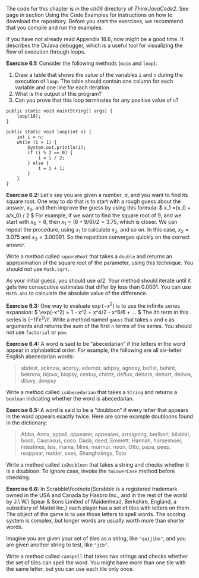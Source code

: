 The code for this chapter is in the *ch06* directory of *ThinkJavaCode2*. See page in section Using the Code Examples for instructions on how to download the repository. Before you start the exercises, we recommend that you compile and run the examples.

If you have not already read Appendix 18.6, now might be a good time. It describes the DrJava debugger, which is a useful tool for visualizing the flow of execution through loops.


**Exercise 6.1:**
Consider the following methods (`main` and `loop`):



1. Draw a table that shows the value of the variables `i` and `n` during the execution of `loop`. The table should contain one column for each variable and one line for each iteration.
1. What is the output of this program?
1. Can you prove that this loop terminates for any positive value of `n`?



```code
public static void main(String[] args) {
    loop(10);
}

public static void loop(int n) {
    int i = n;
    while (i > 1) {
        System.out.println(i);
        if (i % 2 == 0) {
            i = i / 2;
        } else {
            i = i + 1;
        }
    }
}
```


**Exercise 6.2:**
Let's say you are given a number, $a$, and you want to find its square root. One way to do that is to start with a rough guess about the answer, $x_0$, and then improve the guess by using this formula: $ x_1 =(x_0 + a/x_0) / 2 $ For example, if we want to find the square root of 9, and we start with $x_0 = 6$, then $x_1 = (6 + 9/6) / 2 = 3.75$, which is closer. We can repeat the procedure, using $x_1$ to calculate $x_2$, and so on. In this case, $x_2 = 3.075$ and $x_3 = 3.00091$. So the repetition converges quickly on the correct answer.

Write a method called `squareRoot` that takes a `double` and returns an approximation of the square root of the parameter, using this technique. You should not use `Math.sqrt`.

As your initial guess, you should use $a/2$. Your method should iterate until it gets two consecutive estimates that differ by less than 0.0001. You can use `Math.abs` to calculate the absolute value of the difference.


**Exercise 6.3:**
One way to evaluate $\exp(-x^2)$ is to use the infinite series expansion: $ \exp(-x^2) = 1 - x^2 + x^4/2 - x^6/6 + ... $ The $i$th term in this series is $(-1)^i x^{2i} / i!$. Write a method named `gauss` that takes `x` and `n` as arguments and returns the sum of the first `n` terms of the series. You should not use `factorial` or `pow`.


**Exercise 6.4:**
A word is said to be “abecedarian” if the letters in the word appear in alphabetical order. For example, the following are all six-letter English abecedarian words:



> abdest, acknow, acorsy, adempt, adipsy, agnosy, befist, behint,
> beknow, bijoux, biopsy, cestuy, chintz, deflux, dehors, dehort,
> deinos, diluvy, dimpsy


Write a method called `isAbecedarian` that takes a `String` and returns a `boolean` indicating whether the word is abecedarian.


**Exercise 6.5:**
A word is said to be a “doubloon” if every letter that appears in the word appears exactly twice. Here are some example doubloons found in the dictionary:



> Abba, Anna, appall, appearer, appeases, arraigning, beriberi, bilabial, boob, Caucasus, coco, Dada, deed, Emmett, Hannah, horseshoer, intestines, Isis, mama, Mimi, murmur, noon, Otto, papa, peep, reappear, redder, sees, Shanghaiings, Toto


Write a method called `isDoubloon` that takes a string and checks whether it is a doubloon. To ignore case, invoke the `toLowerCase` method before checking.


**Exercise 6.6:**
In Scrabble\footnote{Scrabble is a registered trademark owned in the USA and Canada by Hasbro Inc., and in the rest of the world by J.\ W.\ Spear \& Sons Limited of Maidenhead, Berkshire, England, a subsidiary of Mattel Inc.} each player has a set of tiles with letters on them. The object of the game is to use those letters to spell words. The scoring system is complex, but longer words are usually worth more than shorter words.


Imagine you are given your set of tiles as a string, like `"quijibo"`, and you are given another string to test, like `"jib"`.

Write a method called `canSpell` that takes two strings and checks whether the set of tiles can spell the word. You might have more than one tile with the same letter, but you can use each tile only once.